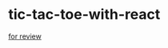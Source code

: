 # tic-tac-toe-with-react   
[for review](https://github.com/Goodoose/tic-tac-toe-with-react/commit/3172098be78ad7327a9d3d2ebd51817a5d20971b)
